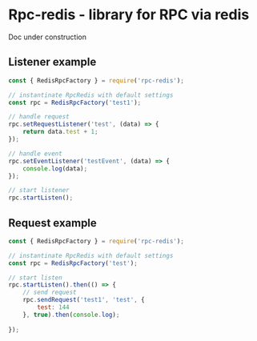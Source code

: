 # Rpc-redis - library for RPC via redis

Doc under construction

## Listener example
````javascript
const { RedisRpcFactory } = require('rpc-redis');

// instantinate RpcRedis with default settings
const rpc = RedisRpcFactory('test1');

// handle request
rpc.setRequestListener('test', (data) => {
    return data.test + 1;
});

// handle event
rpc.setEventListener('testEvent', (data) => {
    console.log(data);
});

// start listener
rpc.startListen();
````

## Request example
````javascript
const { RedisRpcFactory } = require('rpc-redis');

// instantinate RpcRedis with default settings
const rpc = RedisRpcFactory('test');

// start listen
rpc.startListen().then(() => {
    // send request
    rpc.sendRequest('test1', 'test', {
        test: 144
    }, true).then(console.log);
    
});
````
